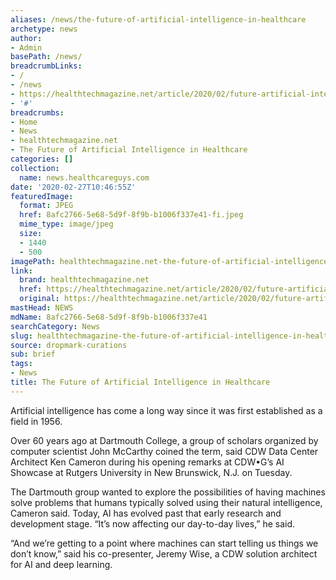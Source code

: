 ```yaml
---
aliases: /news/the-future-of-artificial-intelligence-in-healthcare
archetype: news
author:
- Admin
basePath: /news/
breadcrumbLinks:
- /
- /news
- https://healthtechmagazine.net/article/2020/02/future-artificial-intelligence-healthcare
- '#'
breadcrumbs:
- Home
- News
- healthtechmagazine.net
- The Future of Artificial Intelligence in Healthcare
categories: []
collection:
  name: news.healthcareguys.com
date: '2020-02-27T10:46:55Z'
featuredImage:
  format: JPEG
  href: 8afc2766-5e68-5d9f-8f9b-b1006f337e41-fi.jpeg
  mime_type: image/jpeg
  size:
  - 1440
  - 500
imagePath: healthtechmagazine.net-the-future-of-artificial-intelligence-in-healthcare
link:
  brand: healthtechmagazine.net
  href: https://healthtechmagazine.net/article/2020/02/future-artificial-intelligence-healthcare
  original: https://healthtechmagazine.net/article/2020/02/future-artificial-intelligence-healthcare
mastHead: NEWS
mdName: 8afc2766-5e68-5d9f-8f9b-b1006f337e41
searchCategory: News
slug: healthtechmagazine-the-future-of-artificial-intelligence-in-healthcare
source: dropmark-curations
sub: brief
tags:
- News
title: The Future of Artificial Intelligence in Healthcare
---
```


Artificial intelligence has come a long way since it was first established as a field in 1956.

Over 60 years ago at Dartmouth College, a group of scholars organized by computer scientist John McCarthy coined the term, said CDW Data Center Architect Ken Cameron during his opening remarks at CDW•G’s AI Showcase at Rutgers University in New Brunswick, N.J. on Tuesday.

The Dartmouth group wanted to explore the possibilities of having machines solve problems that humans typically solved using their natural intelligence, Cameron said. Today, AI has evolved past that early research and development stage. “It’s now affecting our day-to-day lives,” he said.

“And we’re getting to a point where machines can start telling us things we don’t know,” said his co-presenter, Jeremy Wise, a CDW solution architect for AI and deep learning.